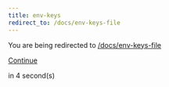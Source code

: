 ```yaml
---
title: env-keys
redirect_to: /docs/env-keys-file
---
```


<div class="flex flex-col gap-6 mx-auto w-fit text-center items-center mt-40">
  <div class="flex flex-col gap-2">
    <span class="">You are being redirected to</span>
    <a href="/docs/env-keys-file"><u>/docs/env-keys-file</u></a>
  </div>

  <a class="btn-outline w-fit" href="/docs/env-keys-file">Continue</a>

  <span class="text-xs">in <span id="counter">4</span> second(s)</span>
</div>

<script>
  var interval
  interval = setInterval(function() {
    var div = document.querySelector("#counter")
    var count = div.textContent * 1 - 1
    div.textContent = count
    if (count <= 0) {
      window.location.replace("/docs/env-keys-file")
      clearInterval(interval)
    }
  }, 1000)
</script>
